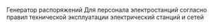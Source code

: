 Генератор распоряжений Для персонала электростанций согласно правил технической эксплуатации электрический станций и сетей
